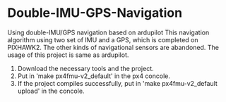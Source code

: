 # Double-IMU-GPS-Navigation
Using double-IMU/GPS navigation based on ardupilot
This navigation algorithm using two set of IMU and a GPS, which is completed on PIXHAWK2. 
The other kinds of navigational sensors are abandoned. The usage of this project is same as ardupilot.
1. Download the necessary tools and the project.
2. Put in 'make px4fmu-v2_default' in the px4 concole.
3. If the project compiles successfully, put in 'make px4fmu-v2_default upload' in the concole.
